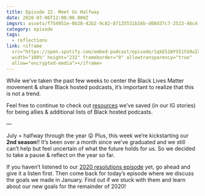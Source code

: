 ```yaml
---
title: Episode 22. Meet Us Halfway
date: 2020-07-06T12:00:00.000Z
imgsrc: assets/f754951e-0b28-42b2-9c82-87125531b16b-d08d37c7-2523-46c4-b7c1-47e3eae85093-2.jpg
category: episode
tags:
  - reflections
link: <iframe
  src="https://open.spotify.com/embed-podcast/episode/1qkES1WYS51tG9aIXoh6wz"
  width="100%" height="232" frameborder="0" allowtransparency="true"
  allow="encrypted-media"></iframe>
---
```

While we’ve taken the past few weeks to center the Black Lives Matter movement & share Black hosted podcasts, it’s important to realize that this is not a trend.

Feel free to continue to check out [resources](https://blacklivesmatter.carrd.co/) we’ve saved (in our IG stories) for being allies & additional lists of Black hosted podcasts.

—

July = halfway through the year 😮  Plus, this week we’re kickstarting our **2nd season**!! It’s been over a month since we’ve graduated and we still can’t help but feel uncertain of what the future holds for us. So we decided to take a pause & reflect on the year so far.

If you haven’t listened to our [2020 resolutions episode](https://www.movingoolongpod.com/episode-4-new-decade-new-us-1/) yet, go ahead and give it a listen first. Then come back for today’s episode where we discuss the goals we made in January. Find out if we stuck with them and learn about our new goals for the remainder of 2020!